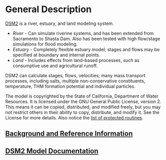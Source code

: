 # General Description

[DSM2](http://baydeltaoffice.water.ca.gov/modeling/deltamodeling/models/dsm2v6/dsm2.cfm) is a river, estuary, and land modeling system.

*   _River_ - Can simulate riverine systems, and has been extended from Sacramento to Shasta Dam. Also has been tested with high flow/stage simulations for flood modeling.
*   _Estuary_ - Completely flexible estuary model; stages and flows may be specified at boundary and internal points.
*   _Land_ - Includes effects from land-based processes, such as consumptive use and agricultural runoff.

DSM2 can calculate stages, flows, velocities; many mass transport processes, including salts, multiple non-conservative constituents, temperature, THM formation potential and individual particles.

The model is copyrighted by the State of California, Department of Water Resources. It is licensed under the GNU General Public License, version 2. This means it can be copied, distributed, and modified freely, but you may not restrict others in their ability to copy, distribute, and modify it. See the License for more details. Also notice the [list of protected routines](http://modeling.water.ca.gov/delta/models/dsm2v6/source/Protect.txt).

## [Background and Reference Information](/dsm2/Background+Material+and+References)


## [DSM2 Model Documentation](/dsm2/Documentation)

